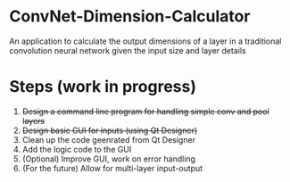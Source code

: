 # ConvNet-Dimension-Calculator
An application to calculate the output dimensions of a layer in a traditional convolution neural network given the input size and layer details

# Steps (work in progress)
<ol>
  <li><s>Design a command line program for handling simple conv and pool layers</s></li>
  <li><s>Design basic GUI for inputs (using Qt Designer)</s></li>
  <li>Clean up the code geenrated from Qt Designer</li>
  <li>Add the logic code to the GUI</li>
  <li>(Optional) Improve GUI, work on error handling</li>
  <li>(For the future) Allow for multi-layer input-output</li>
</ol>
